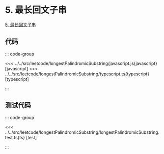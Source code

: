 # 5. 最长回文子串

[5. 最长回文子串](https://leetcode.cn/problems/longest-palindromic-substring/description/)

## 代码

::: code-group

<<< ../../src/leetcode/longestPalindromicSubstring/javascript.js{javascript} [javascript]
<<< ../../src/leetcode/longestPalindromicSubstring/typescript.ts{typescript} [typescript]

:::

## 测试代码

::: code-group

<<< ../../src/leetcode/longestPalindromicSubstring/longestPalindromicSubstring.test.ts{ts} [test]

:::
